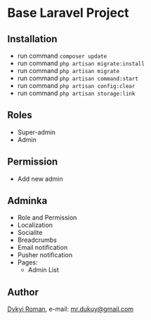 # Base Laravel Project

## Installation
+ run command ``` composer update ```
+ run command ``` php artisan migrate:install ```
+ run command ``` php artisan migrate ```
+ run command ``` php artisan command:start ```
+ run command ``` php artisan config:clear ```
+ run command ``` php artisan storage:link ```
## Roles
+ Super-admin
+ Admin

## Permission
+ Add new admin

## Adminka
+ Role and Permission
+ Localization
+ Socialite
+ Breadcrumbs
+ Email notification
+ Pusher notification
+ Pages:
  * Admin List
  
## Author
[Dykyi Roman](https://www.linkedin.com/in/roman-dykyi-43428543/), e-mail: [mr.dukuy@gmail.com](mailto:mr.dukuy@gmail.com)
